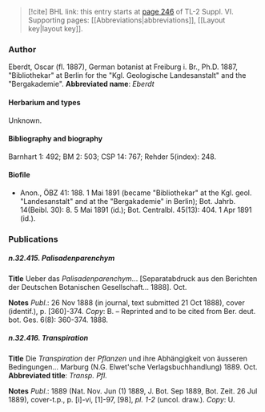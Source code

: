 > [!cite] BHL link: this entry starts at [page 246](https://www.biodiversitylibrary.org/page/33260234) of TL-2 Suppl. VI.
> Supporting pages: [[Abbreviations|abbreviations]], [[Layout key|layout key]].

### Author

Eberdt, Oscar (fl. 1887), German botanist at Freiburg i. Br., Ph.D. 1887, "Bibliothekar" at Berlin for the "Kgl. Geologische Landesanstalt" and the "Bergakademie". 
**Abbreviated name**: *Eberdt*

#### Herbarium and types

Unknown.

#### Bibliography and biography

Barnhart 1: 492; BM 2: 503; CSP 14: 767; Rehder 5(index): 248.

#### Biofile

- Anon., ÖBZ 41: 188. 1 Mai 1891 (became "Bibliothekar" at the Kgl. geol. "Landesanstalt" and at the "Bergakademie" in Berlin); Bot. Jahrb. 14(Beibl. 30): 8. 5 Mai 1891 (id.); Bot. Centralbl. 45(13): 404. 1 Apr 1891 (id.).

### Publications

##### n.32.415. Palisadenparenchym

**Title**
Ueber das *Palisadenparenchym*... \[Separatabdruck aus den Berichten der Deutschen Botanischen Gesellschaft... 1888\]. Oct.

**Notes**
*Publ*.: 26 Nov 1888 (in journal, text submitted 21 Oct 1888), cover (identif.), p. \[360\]-374.
*Copy*: B. – Reprinted and to be cited from Ber. deut. bot. Ges. 6(8): 360-374. 1888.

##### n.32.416. Transpiration

**Title**
Die *Transpiration* der *Pflanzen* und ihre Abhängigkeit von äusseren Bedingungen... Marburg (N.G. Elwet'sche Verlagsbuchhandlung) 1889. Oct.
**Abbreviated title**: *Transp. Pfl.*

**Notes**
*Publ*.: 1889 (Nat. Nov. Jun (1) 1889, J. Bot. Sep 1889, Bot. Zeit. 26 Jul 1889), cover-t.p., p. \[i\]-vi, \[1\]-97, \[98\], *pl. 1-2* (uncol. draw.). *Copy*: U.

